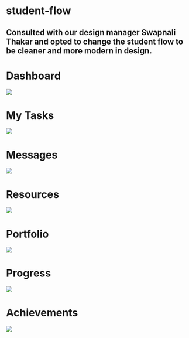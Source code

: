 # student-flow

<h2>Consulted with our design manager Swapnali Thakar and opted to change the student flow to be cleaner and more modern in design.</h2>

# Dashboard

<img src="../student-flow-figma/student-dashboard-completed.png"/>

# My Tasks

<img src="../student-flow-figma/student-tasks-completed.png"/>

# Messages

<img src="../student-flow-figma/student-messages-completed.png"/>

# Resources

<img src="../student-flow-figma/student-resources-completed.png"/>

# Portfolio

<img src="../student-flow-figma/student-portfolio-completed.png"/>

# Progress

<img src="../student-flow-figma/student-progress-completed.png"/>

# Achievements

<img src="../student-flow-figma/student-achievements-completed.png"/>